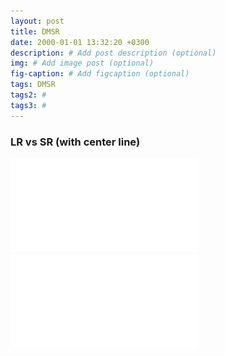 ```yaml
---
layout: post
title: DMSR
date: 2000-01-01 13:32:20 +0300
description: # Add post description (optional)
img: # Add image post (optional)
fig-caption: # Add figcaption (optional)
tags: DMSR
tags2: #
tags3: #
---
```


### LR vs SR (with center line)

![alt text](../assets/img/dmsr/dmsr_pro1.pdf) 
![alt text](../assets/img/dmsr/dmsr_pro2.pdf) 

